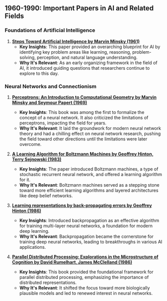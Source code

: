 ## 1960-1990: Important Papers in AI and Related Fields

### Foundations of Artificial Intelligence

1. **[Steps Toward Artificial Intelligence by Marvin Minsky (1961)](https://web.media.mit.edu/~minsky/papers/steps.html)**
   - **Key Insights**: This paper provided an overarching blueprint for AI by identifying key problem areas like learning, reasoning, problem-solving, perception, and natural language understanding.
   - **Why It's Relevant**: As an early organizing framework in the field of AI, it introduced guiding questions that researchers continue to explore to this day.

### Neural Networks and Connectionism

1. **[Perceptrons: An Introduction to Computational Geometry by Marvin Minsky and Seymour Papert (1969)](https://mitpress.mit.edu/books/perceptrons)**
   - **Key Insights**: This book was among the first to formalize the concept of a neural network. It also criticized the limitations of perceptrons, impacting the field for years.
   - **Why It's Relevant**: It laid the groundwork for modern neural network theory and had a chilling effect on neural network research, pushing the field toward other directions until the limitations were later overcome.
  
2. **[A Learning Algorithm for Boltzmann Machines by Geoffrey Hinton, Terry Sejnowski (1983)](https://www.cs.toronto.edu/~hinton/absps/cogscibm.pdf)**
   - **Key Insights**: The paper introduced Boltzmann machines, a type of stochastic recurrent neural network, and offered a learning algorithm for it.
   - **Why It's Relevant**: Boltzmann machines served as a stepping stone toward more efficient learning algorithms and layered architectures like deep belief networks.

3. **[Learning representations by back-propagating errors by Geoffrey Hinton (1986)](http://www.cs.toronto.edu/~hinton/absps/naturebp.pdf)**
   - **Key Insights**: Introduced backpropagation as an effective algorithm for training multi-layer neural networks, a foundation for modern deep learning.
   - **Why It's Relevant**: Backpropagation became the cornerstone for training deep neural networks, leading to breakthroughs in various AI applications.

4. **[Parallel Distributed Processing: Explorations in the Microstructure of Cognition by David Rumelhart, James McClelland (1986)](https://web.stanford.edu/group/pdplab/pdphandbook/)**
   - **Key Insights**: This book provided the foundational framework for parallel distributed processing, emphasizing the importance of distributed representations.
   - **Why It's Relevant**: It shifted the focus toward more biologically plausible models and led to renewed interest in neural networks.